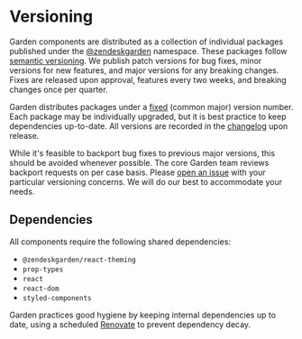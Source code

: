 # Versioning

Garden components are distributed as a collection of individual packages
published under the [@zendeskgarden](https://www.npmjs.com/org/zendeskgarden)
namespace. These packages follow [semantic versioning](https://semver.org/).
We publish patch versions for bug fixes, minor versions for new features, and
major versions for any breaking changes. Fixes are released upon approval,
features every two weeks, and breaking changes once per quarter.

Garden distributes packages under a
[fixed](https://github.com/lerna/lerna#fixedlocked-mode-default) (common
major) version number. Each package may be individually upgraded, but it is
best practice to keep dependencies up-to-date. All versions are recorded in
the [changelog](/CHANGELOG.md) upon release.

While it's feasible to backport bug fixes to previous major versions, this
should be avoided whenever possible. The core Garden team reviews backport
requests on per case basis. Please
[open an issue](https://github.com/zendeskgarden/react-components/issues/new)
with your particular versioning concerns. We will do our best to accommodate
your needs.

## Dependencies

All components require the following shared dependencies:

- `@zendeskgarden/react-theming`
- `prop-types`
- `react`
- `react-dom`
- `styled-components`

Garden practices good hygiene by keeping internal dependencies up to date,
using a scheduled [Renovate](https://renovatebot.com/) to prevent dependency
decay.
